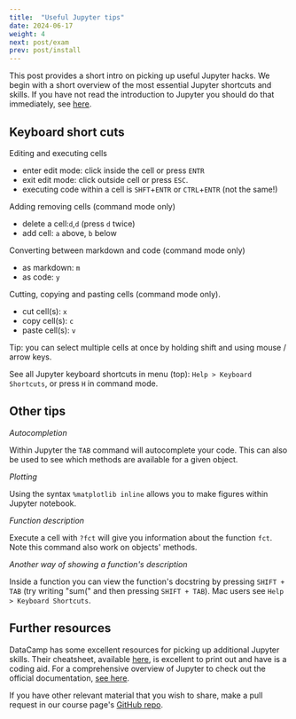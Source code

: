 ```yaml
---
title:  "Useful Jupyter tips"
date: 2024-06-17
weight: 4
next: post/exam
prev: post/install
---
```


This post provides a short intro on picking up useful Jupyter hacks. We begin with a short overview of the most essential Jupyter shortcuts and skills. If you have not read the introduction to Jupyter you should do that immediately, see [here](https://www.datacamp.com/community/tutorials/tutorial-jupyter-notebook).

## Keyboard short cuts

Editing and executing cells
- enter edit mode: click inside the cell or press `ENTR`
- exit edit mode: click outside cell or press `ESC`.
- executing code within a cell is `SHFT`+`ENTR` or `CTRL`+`ENTR` (not the same!)

Adding removing cells (command mode only)
- delete a cell:`d`,`d` (press `d` twice)
- add cell: `a` above, `b` below

Converting between markdown and code (command mode only)
- as markdown: `m`
- as code: `y`

Cutting, copying and pasting cells (command mode only).
- cut cell(s): `x`
- copy cell(s): `c`
- paste cell(s): `v`


Tip: you can select multiple cells at once by holding shift and using mouse / arrow keys.

See all Jupyter keyboard shortcuts in menu (top): `Help > Keyboard Shortcuts`, or press `H` in command mode.

## Other tips

*Autocompletion*

Within Jupyter the `TAB` command will autocomplete your code. This can also be used to see which methods are available for a given object.

*Plotting*

Using the syntax `%matplotlib inline` allows you to make figures within Jupyter notebook.

*Function description*

Execute a cell with `?fct` will give you information about the function `fct`. Note this command also work on objects' methods.

*Another way of showing a function's description*

Inside a function you can view the function's docstring by pressing `SHIFT + TAB` (try writing "sum(" and then pressing `SHIFT + TAB`). Mac users see  `Help > Keyboard Shortcuts`. 

## Further resources

DataCamp has some excellent resources for picking up additional Jupyter skills. Their cheatsheet, available [here](
https://www.datacamp.com/community/blog/jupyter-notebook-cheat-sheet), is excellent to print out and have is a coding aid. For a comprehensive overview of Jupyter to check out the official documentation, [see here](http://jupyter.readthedocs.io/en/latest/).

If you have other relevant material that you wish to share, make a pull request in our course page's [GitHub repo](https://github.com/isdsucph/isds2024).

